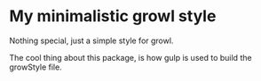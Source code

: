 # My minimalistic growl style

Nothing special, just a simple style for growl.

The cool thing about this package, is how gulp is used to build the growStyle file.